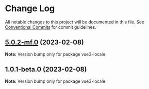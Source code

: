 # Change Log

All notable changes to this project will be documented in this file.
See [Conventional Commits](https://conventionalcommits.org) for commit guidelines.

## [5.0.2-mf.0](https://codehub-dg-g.huawei.com/AIF/TINY/opentiny-vue/compare/vue3-locale@1.0.1-beta.0...vue3-locale@5.0.2-mf.0) (2023-02-08)

**Note:** Version bump only for package vue3-locale





## 1.0.1-beta.0 (2023-02-08)

**Note:** Version bump only for package vue3-locale
